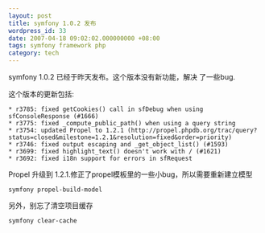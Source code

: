 ```yaml
---
layout: post
title: symfony 1.0.2 发布
wordpress_id: 33
date: 2007-04-18 09:02:02.000000000 +08:00
tags: symfony framework php
category: tech
---
```

symfony 1.0.2 已经于昨天发布。这个版本没有新功能，解决
了一些bug.

这个版本的更新包括:

    * r3785: fixed getCookies() call in sfDebug when using sfConsoleResponse (#1666)
    * r3775: fixed _compute_public_path() when using a query string
    * r3754: updated Propel to 1.2.1 (http://propel.phpdb.org/trac/query?status=closed&milestone=1.2.1&resolution=fixed&order=priority)
    * r3746: fixed output escaping and _get_object_list() (#1593)
    * r3699: fixed highlight_text() doesn't work with / (#1621)
    * r3692: fixed i18n support for errors in sfRequest

Propel 升级到 1.2.1.修正了propel模板里的一些小bug，所以需要重新建立模型

	symfony propel-build-model

另外，别忘了清空项目缓存

	symfony clear-cache
